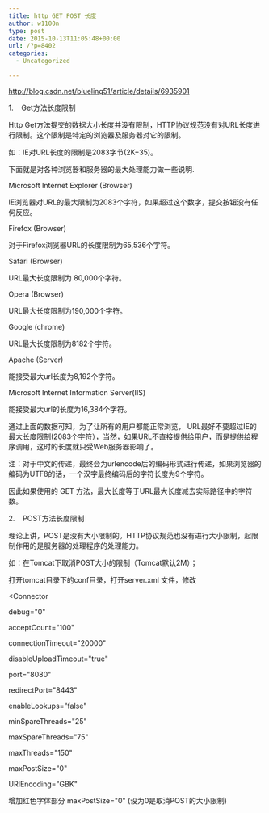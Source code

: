 ```yaml
---
title: http GET POST 长度
author: w1100n
type: post
date: 2015-10-13T11:05:48+00:00
url: /?p=8402
categories:
  - Uncategorized

---
```

http://blog.csdn.net/blueling51/article/details/6935901

1.    Get方法长度限制

Http Get方法提交的数据大小长度并没有限制，HTTP协议规范没有对URL长度进行限制。这个限制是特定的浏览器及服务器对它的限制。

如：IE对URL长度的限制是2083字节(2K+35)。

下面就是对各种浏览器和服务器的最大处理能力做一些说明.

Microsoft Internet Explorer (Browser)

IE浏览器对URL的最大限制为2083个字符，如果超过这个数字，提交按钮没有任何反应。
  
Firefox (Browser)

对于Firefox浏览器URL的长度限制为65,536个字符。

Safari (Browser)

URL最大长度限制为 80,000个字符。

Opera (Browser)

URL最大长度限制为190,000个字符。

Google (chrome)

URL最大长度限制为8182个字符。

Apache (Server)

能接受最大url长度为8,192个字符。

Microsoft Internet Information Server(IIS)

能接受最大url的长度为16,384个字符。

通过上面的数据可知，为了让所有的用户都能正常浏览， URL最好不要超过IE的最大长度限制(2083个字符），当然，如果URL不直接提供给用户，而是提供给程序调用，这时的长度就只受Web服务器影响了。

注：对于中文的传递，最终会为urlencode后的编码形式进行传递，如果浏览器的编码为UTF8的话，一个汉字最终编码后的字符长度为9个字符。

因此如果使用的 GET 方法，最大长度等于URL最大长度减去实际路径中的字符数。

2.    POST方法长度限制

理论上讲，POST是没有大小限制的。HTTP协议规范也没有进行大小限制，起限制作用的是服务器的处理程序的处理能力。

如：在Tomcat下取消POST大小的限制（Tomcat默认2M）；

打开tomcat目录下的conf目录，打开server.xml 文件，修改

<Connector

debug="0"

acceptCount="100"

connectionTimeout="20000"

disableUploadTimeout="true"

port="8080"

redirectPort="8443"

enableLookups="false"

minSpareThreads="25"

maxSpareThreads="75"

maxThreads="150"

maxPostSize="0"

URIEncoding="GBK"

>

</Connector>

增加红色字体部分 maxPostSize="0" (设为0是取消POST的大小限制)